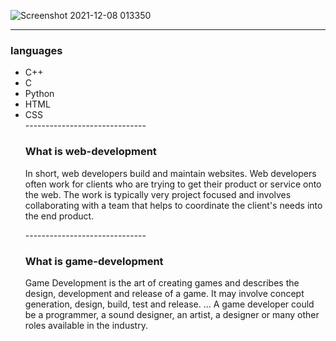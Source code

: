 ![Screenshot 2021-12-08 013350](https://user-images.githubusercontent.com/79613566/145109583-f48446c6-2bc4-466d-848b-10900fbbe4e0.png)

------------------------------
<h3>languages</h3>
<ul>
  <li>C++</li>
  <li>C</li>
  <li>Python</li>
  <li>HTML</li>
  <li>CSS</li>
------------------------------
  <h3>What is web-development</h3>
  <p>In short, web developers build and maintain websites. Web developers often work for clients who are trying to get their product or service onto the web. The work is typically very project focused and involves collaborating with a team that helps to coordinate the client's needs into the end product.</p>
------------------------------
  <h3>What is game-development</h3>
  <p>Game Development is the art of creating games and describes the design, development and release of a game. It may involve concept generation, design, build, test and release. ... A game developer could be a programmer, a sound designer, an artist, a designer or many other roles available in the industry.</p>
